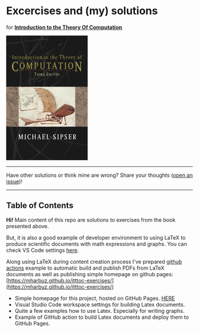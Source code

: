 # Excercises and (my) solutions

for
**[Introduction to the Theory Of Computation](https://www.amazon.com/Introduction-Theory-Computation-Michael-Sipser/dp/113318779X)**

<img src="pub/assets/img/cover.jpg" alt="cover" width="220"/>

---

Have other solutions or think mine are wrong? Share your thoughts ([open an issue](https://github.com/mharbuz/itttof-exercices/issues/new))!

---

## Table of Contents

**Hi!** Main content of this repo are solutions to exercises from the book presented above.

But, it is also a good example of developer environment to using LaTeX to produce scientific documents with math expressions and graphs. You can check VS Code settings [here](.vscode/settings.json).

Along using LaTeX during content creation process I've prepared [github actions](github/workflows/actions.yml) example to automatic build and publish PDFs from LaTeX documents as well as publishing simple homepage on github pages: [https://mharbuz.github.io/itttoc-exercises/](https://mharbuz.github.io/itttoc-exercises/)


- Simple homepage for this project, hosted on GitHub Pages. <a href="https://mharbuz.github.io/itttoc-exercises/" target="\_blank">HERE</a>
- Visual Studio Code workspace settings for building Latex documents.
- Quite a few examples how to use Latex. Especially for writing graphs.
- Example of GitHub action to build Latex documents and deploy them to GitHub Pages.
